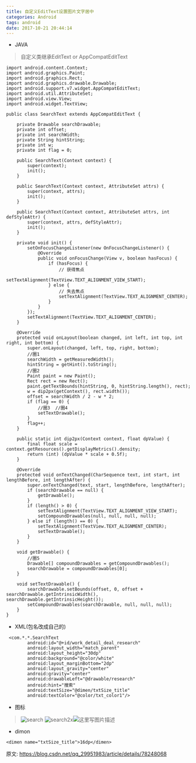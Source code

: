 ```yaml
---
title: 自定义EditText设置图片文字居中
categories: Android
tags: android
date: 2017-10-21 20:44:14
---
```


* JAVA

> 自定义类继承EditText or AppCompatEditText

<!-- more -->

```
import android.content.Context;
import android.graphics.Paint;
import android.graphics.Rect;
import android.graphics.drawable.Drawable;
import android.support.v7.widget.AppCompatEditText;
import android.util.AttributeSet;
import android.view.View;
import android.widget.TextView;

public class SearchText extends AppCompatEditText {

    private Drawable searchDrawable;
    private int offset;
    private int searchWidth;
    private String hintString;
    private int w;
    private int flag = 0;

    public SearchText(Context context) {
        super(context);
        init();
    }

    public SearchText(Context context, AttributeSet attrs) {
        super(context, attrs);
        init();
    }

    public SearchText(Context context, AttributeSet attrs, int defStyleAttr) {
        super(context, attrs, defStyleAttr);
        init();
    }

    private void init() {
        setOnFocusChangeListener(new OnFocusChangeListener() {
            @Override
            public void onFocusChange(View v, boolean hasFocus) {
                if (hasFocus) {
                    // 获得焦点
                    setTextAlignment(TextView.TEXT_ALIGNMENT_VIEW_START);
                } else {
                    // 失去焦点
                    setTextAlignment(TextView.TEXT_ALIGNMENT_CENTER);
                }
            }
        });
        setTextAlignment(TextView.TEXT_ALIGNMENT_CENTER);
    }

    @Override
    protected void onLayout(boolean changed, int left, int top, int right, int bottom) {
        super.onLayout(changed, left, top, right, bottom);
        //圈1
        searchWidth = getMeasuredWidth();
        hintString = getHint().toString();
        //圈2
        Paint paint = new Paint();
        Rect rect = new Rect();
        paint.getTextBounds(hintString, 0, hintString.length(), rect);
        w = dip2px(getContext(), rect.width());
        offset = searchWidth / 2 - w * 2;
        if (flag == 0) {
            //圈3  //圈4
            setTextDrawable();
        }
        flag++;
    }

    public static int dip2px(Context context, float dpValue) {
        final float scale = context.getResources().getDisplayMetrics().density;
        return (int) (dpValue * scale + 0.5f);
    }

    @Override
    protected void onTextChanged(CharSequence text, int start, int lengthBefore, int lengthAfter) {
        super.onTextChanged(text, start, lengthBefore, lengthAfter);
        if (searchDrawable == null) {
            getDrawable();
        }
        if (length() > 0) {
            setTextAlignment(TextView.TEXT_ALIGNMENT_VIEW_START);
            setCompoundDrawables(null, null, null, null);
        } else if (length() == 0) {
            setTextAlignment(TextView.TEXT_ALIGNMENT_CENTER);
            setTextDrawable();
        }
    }

    void getDrawable() {
        //圈5
        Drawable[] compoundDrawables = getCompoundDrawables();
        searchDrawable = compoundDrawables[0];
    }

    void setTextDrawable() {
        searchDrawable.setBounds(offset, 0, offset + searchDrawable.getIntrinsicWidth(), searchDrawable.getIntrinsicHeight());
        setCompoundDrawables(searchDrawable, null, null, null);
    }
}
```

* XML(包名改成自己的)

```
 <com.*.*.SearchText
        android:id="@+id/work_detail_deal_research"
        android:layout_width="match_parent"
        android:layout_height="30dp"
        android:background="@color/white"
        android:layout_marginBottom="2dp"
        android:layout_gravity="center"
        android:gravity="center"
        android:drawableLeft="@drawable/research"
        android:hint="搜索"
        android:textSize="@dimen/txtSize_title"
        android:textColor="@color/txt_color1"/>
```

* 图标

> ![search](https://img-blog.csdn.net/20180716152058577?watermark/2/text/aHR0cHM6Ly9ibG9nLmNzZG4ubmV0L3FxXzM1OTc0NzU5/font/5a6L5L2T/fontsize/400/fill/I0JBQkFCMA==/dissolve/70) ![search2x](https://img-blog.csdn.net/20180716152122751?watermark/2/text/aHR0cHM6Ly9ibG9nLmNzZG4ubmV0L3FxXzM1OTc0NzU5/font/5a6L5L2T/fontsize/400/fill/I0JBQkFCMA==/dissolve/70)![这里写图片描述](https://img-blog.csdn.net/2018071615215058?watermark/2/text/aHR0cHM6Ly9ibG9nLmNzZG4ubmV0L3FxXzM1OTc0NzU5/font/5a6L5L2T/fontsize/400/fill/I0JBQkFCMA==/dissolve/70)

* dimon 

```
<dimen name="txtSize_title">16dp</dimen>
```

原文: https://blog.csdn.net/qq_29951983/article/details/78248068
